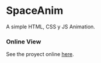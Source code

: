 # SpaceAnim

A simple HTML, CSS y JS Animation.

### Online View

See the proyect online [here](https://manuuux.github.io/SpaceAnim/).
